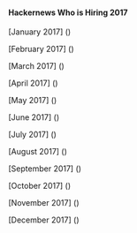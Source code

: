 #### Hackernews Who is Hiring 2017

[January 2017]
()

[February 2017]
()

[March 2017]
()

[April 2017]
()

[May 2017]
()

[June 2017]
()

[July 2017]
()

[August 2017]
()

[September 2017]
()

[October 2017]
()

[November 2017]
()

[December 2017]
()

